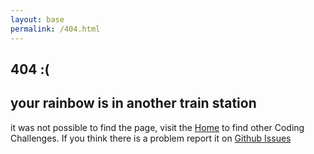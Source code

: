 ```yaml
---
layout: base
permalink: /404.html
---
```

<h2> 404 :( </h2>
<h2>your rainbow is in another train station</h2>
<p>it was not possible to find the page, visit the <a href="{{ '/' | relative_url }}">Home</a> to find other Coding Challenges. If you think there is a problem report it on <a href="{{ site.github.repository_url }}/issues" target="_blank" rel="noopener noreferrer">Github Issues</a>
</p>
